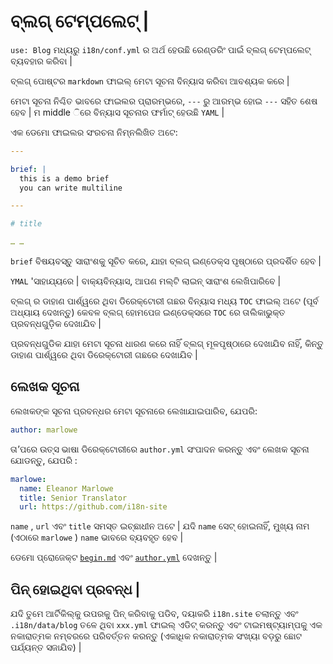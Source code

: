 # ବ୍ଲଗ୍ ଟେମ୍ପଲେଟ୍ |

`use: Blog` ମଧ୍ୟରୁ `i18n/conf.yml` ର ଅର୍ଥ ହେଉଛି ରେଣ୍ଡରିଂ ପାଇଁ ବ୍ଲଗ୍ ଟେମ୍ପଲେଟ୍ ବ୍ୟବହାର କରିବା |

ବ୍ଲଗ୍ ପୋଷ୍ଟର `markdown` ଫାଇଲ୍ ମେଟା ସୂଚନା ବିନ୍ୟାସ କରିବା ଆବଶ୍ୟକ କରେ |

ମେଟା ସୂଚନା ନିଶ୍ଚିତ ଭାବରେ ଫାଇଲର ପ୍ରାରମ୍ଭରେ, `---` ରୁ ଆରମ୍ଭ ହୋଇ `---` ସହିତ ଶେଷ ହେବ | ମ middle ିରେ ବିନ୍ୟାସ ସୂଚନାର ଫର୍ମାଟ୍ ହେଉଛି `YAML` |

ଏକ ଡେମୋ ଫାଇଲର ସଂରଚନା ନିମ୍ନଲିଖିତ ଅଟେ:

```yml
---

brief: |
  this is a demo brief
  you can write multiline

---

# title

… …
```

`brief` ବିଷୟବସ୍ତୁ ସାରାଂଶକୁ ସୂଚିତ କରେ, ଯାହା ବ୍ଲଗ୍ ଇଣ୍ଡେକ୍ସ ପୃଷ୍ଠାରେ ପ୍ରଦର୍ଶିତ ହେବ |

`YMAL` 'ସାହାଯ୍ୟରେ | ବାକ୍ୟବିନ୍ୟାସ, ଆପଣ ମଲ୍ଟି ଲାଇନ୍ ସାରାଂଶ ଲେଖିପାରିବେ |

ବ୍ଲଗ୍ ର ଡାହାଣ ପାର୍ଶ୍ୱରେ ଥିବା ଡିରେକ୍ଟୋରୀ ଗଛର ବିନ୍ୟାସ ମଧ୍ୟ `TOC` ଫାଇଲ୍ ଅଟେ (ପୂର୍ବ ଅଧ୍ୟାୟ ଦେଖନ୍ତୁ) କେବଳ ବ୍ଲଗ୍ ହୋମପେଜ ଇଣ୍ଡେକ୍ସରେ `TOC` ରେ ତାଲିକାଭୁକ୍ତ ପ୍ରବନ୍ଧଗୁଡ଼ିକ ଦେଖାଯିବ |

ପ୍ରବନ୍ଧଗୁଡିକ ଯାହା ମେଟା ସୂଚନା ଧାରଣ କରେ ନାହିଁ ବ୍ଲଗ୍ ମୂଳପୃଷ୍ଠାରେ ଦେଖାଯିବ ନାହିଁ, କିନ୍ତୁ ଡାହାଣ ପାର୍ଶ୍ୱରେ ଥିବା ଡିରେକ୍ଟୋରୀ ଗଛରେ ଦେଖାଯିବ |

## ଲେଖକ ସୂଚନା

ଲେଖକଙ୍କ ସୂଚନା ପ୍ରବନ୍ଧର ମେଟା ସୂଚନାରେ ଲେଖାଯାଇପାରିବ, ଯେପରି:

```yml
author: marlowe
```

ତା’ପରେ ଉତ୍ସ ଭାଷା ଡିରେକ୍ଟୋରୀରେ `author.yml` ସଂପାଦନ କରନ୍ତୁ ଏବଂ ଲେଖକ ସୂଚନା ଯୋଡନ୍ତୁ, ଯେପରି :

```yml
marlowe:
  name: Eleanor Marlowe
  title: Senior Translator
  url: https://github.com/i18n-site
```

`name` , `url` ଏବଂ `title` ସମସ୍ତ ଇଚ୍ଛାଧୀନ ଅଟେ | ଯଦି `name` ସେଟ୍ ହୋଇନାହିଁ, ମୁଖ୍ୟ ନାମ (ଏଠାରେ `marlowe` ) `name` ଭାବରେ ବ୍ୟବହୃତ ହେବ |

ଡେମୋ ପ୍ରୋଜେକ୍ଟ [`begin.md`](https://github.com/i18n-site/demo.i18n.site/blob/main/en/blog/news/begin.md?plain=1) ଏବଂ [`author.yml`](https://github.com/i18n-site/demo.i18n.site/blob/main/en/author.yml) ଦେଖନ୍ତୁ |

## ପିନ୍ ହୋଇଥିବା ପ୍ରବନ୍ଧ |

ଯଦି ତୁମେ ଆର୍ଟିକିଲ୍କୁ ଉପରକୁ ପିନ୍ କରିବାକୁ ପଡିବ, ଦୟାକରି `i18n.site` ଚଲାନ୍ତୁ ଏବଂ `.i18n/data/blog` ତଳେ ଥିବା `xxx.yml` ଫାଇଲ୍ ଏଡିଟ୍ କରନ୍ତୁ ଏବଂ ଟାଇମଷ୍ଟ୍ୟାମ୍ପକୁ ଏକ ନକାରାତ୍ମକ ନମ୍ବରରେ ପରିବର୍ତ୍ତନ କରନ୍ତୁ (ଏକାଧିକ ନକାରାତ୍ମକ ସଂଖ୍ୟା ବଡ଼ରୁ ଛୋଟ ପର୍ଯ୍ୟନ୍ତ ସଜାଯିବ) |